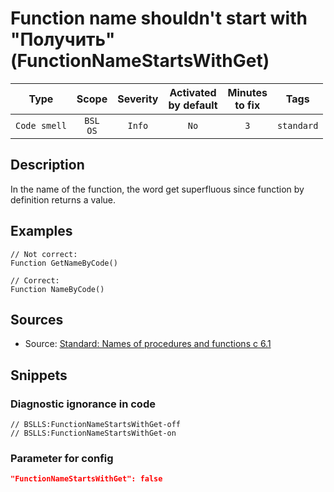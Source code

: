 # Function name shouldn't start with "Получить" (FunctionNameStartsWithGet)

|     Type     |        Scope        | Severity |    Activated<br>by default    |    Minutes<br>to fix    |    Tags    |
|:------------:|:-------------------:|:--------:|:-----------------------------:|:-----------------------:|:----------:|
| `Code smell` |    `BSL`<br>`OS`    |  `Info`  |             `No`              |           `3`           | `standard` |

<!-- Блоки выше заполняются автоматически, не трогать -->
## Description

In the name of the function, the word get superfluous since function by definition returns a value.

## Examples
```bsl
// Not correct: 
Function GetNameByCode()

// Correct: 
Function NameByCode()
```


## Sources
* Source: [Standard: Names of procedures and functions c 6.1](https://its.1c.ru/db/v8std#content:647:hdoc)

## Snippets

<!-- Блоки ниже заполняются автоматически, не трогать -->
### Diagnostic ignorance in code

```bsl
// BSLLS:FunctionNameStartsWithGet-off
// BSLLS:FunctionNameStartsWithGet-on
```

### Parameter for config

```json
"FunctionNameStartsWithGet": false
```
